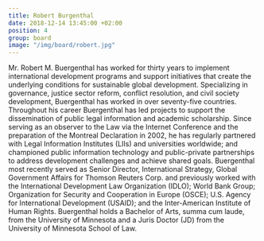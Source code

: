```yaml
---
title: Robert Burgenthal
date: 2018-12-14 13:45:00 +02:00
position: 4
group: board
image: "/img/board/robert.jpg"
---
```


Mr. Robert M. Buergenthal has worked for thirty years to implement international development programs and support initiatives that create the underlying conditions for sustainable global development. Specializing in governance,  justice sector reform, conflict resolution, and civil society development, Buergenthal has worked in over seventy-five countries. Throughout his career Buergenthal has led projects to support the dissemination of public legal information and academic scholarship. Since serving as an observer to the Law via the Internet Conference and the preparation of the Montreal Declaration in 2002,  he has regularly partnered with Legal Information Institutes (LIIs) and universities worldwide; and championed public information technology and public-private partnerships to address development challenges and achieve shared goals. Buergenthal most recently served as Senior Director, International Strategy, Global Government Affairs for Thomson Reuters Corp. and previously worked with the International Development Law Organization (IDLO);  World Bank Group; Organization for Security and Cooperation in Europe (OSCE); U.S. Agency for International Development (USAID); and the Inter-American Institute of Human Rights.  Buergenthal holds a Bachelor of Arts, summa cum laude, from the University of Minnesota and a Juris Doctor (JD) from the University of Minnesota School of Law. 

